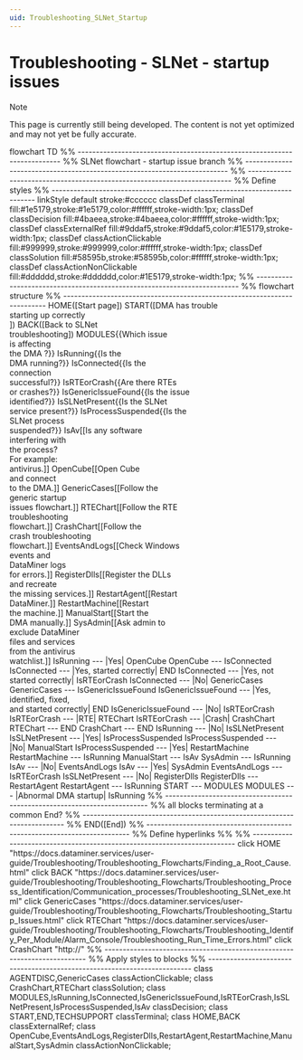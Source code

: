 ```yaml
---
uid: Troubleshooting_SLNet_Startup
---
```


# Troubleshooting - SLNet - startup issues

> [!NOTE]
> This page is currently still being developed. The content is not yet optimized and may not yet be fully accurate.

<div class="mermaid">
flowchart TD
%% -------------------------------------------------------------------------
%% SLNet flowchart - startup issue branch
%% -------------------------------------------------------------------------
%% -------------------------------------------------------------------------
%% Define styles
%% -------------------------------------------------------------------------
linkStyle default stroke:#cccccc
classDef classTerminal fill:#1e5179,stroke:#1e5179,color:#ffffff,stroke-width:1px;
classDef classDecision fill:#4baeea,stroke:#4baeea,color:#ffffff,stroke-width:1px;
classDef classExternalRef fill:#9ddaf5,stroke:#9ddaf5,color:#1E5179,stroke-width:1px;
classDef classActionClickable fill:#999999,stroke:#999999,color:#ffffff,stroke-width:1px;
classDef classSolution fill:#58595b,stroke:#58595b,color:#ffffff,stroke-width:1px;
classDef classActionNonClickable fill:#dddddd,stroke:#dddddd,color:#1E5179,stroke-width:1px;
%% -------------------------------------------------------------------------
%% flowchart structure
%% -------------------------------------------------------------------------
  HOME([Start page])
  START([DMA has trouble <br>starting up correctly<br/>])
  BACK([Back to SLNet <br>troubleshooting])
  MODULES{{Which issue <br> is affecting<br/> the DMA ?}}
    IsRunning{{Is the<br/>DMA running?}}
    IsConnected{{Is the<br/>connection <br>successful?}}
    IsRTEorCrash{{Are there RTEs <br>or crashes?}}
    IsGenericIssueFound{{Is the issue <br> identified?}}
    IsSLNetPresent{{Is the SLNet <br>service present?}}
    IsProcessSuspended{{Is the <br> SLNet process <br>suspended?}}
    IsAv[[Is any software <br>interfering with <br>the process?<br>For example: <br> antivirus.]]
    OpenCube[[Open Cube<br/>and connect<br/>to the DMA.]]
    GenericCases[[Follow the <br>generic startup <br>issues flowchart.]]
    RTEChart[[Follow the RTE <br/>troubleshooting <br>flowchart.]]
    CrashChart[[Follow the <br>crash troubleshooting <br>flowchart.]]
    EventsAndLogs[[Check Windows <br>events and <br>DataMiner logs <br>for errors.]]
    RegisterDlls[[Register the DLLs <br> and recreate <br> the missing services.]]
    RestartAgent[[Restart <br>DataMiner.]]
    RestartMachine[[Restart <br>the machine.]]
    ManualStart[[Start the <br>DMA manually.]]
    SysAdmin[[Ask admin to <br>exclude DataMiner <br>files and services <br>from the antivirus <br>watchlist.]]
    IsRunning --- |Yes| OpenCube
    OpenCube --- IsConnected
    IsConnected --- |Yes, started correctly| END
    IsConnected --- |Yes, not started correctly| IsRTEorCrash
    IsConnected --- |No| GenericCases
    GenericCases --- IsGenericIssueFound
    IsGenericIssueFound --- |Yes, identified, fixed, <br>and started correctly| END
    IsGenericIssueFound --- |No| IsRTEorCrash
    IsRTEorCrash --- |RTE| RTEChart
    IsRTEorCrash --- |Crash| CrashChart
    RTEChart --- END
    CrashChart --- END
    IsRunning --- |No| IsSLNetPresent
    IsSLNetPresent --- |Yes| IsProcessSuspended
    IsProcessSuspended --- |No| ManualStart
    IsProcessSuspended --- |Yes| RestartMachine
    RestartMachine --- IsRunning
    ManualStart --- IsAv
    SysAdmin --- IsRunning
    IsAv --- |No| EventsAndLogs
    IsAv --- |Yes| SysAdmin
    EventsAndLogs --- IsRTEorCrash
    IsSLNetPresent --- |No| RegisterDlls
    RegisterDlls --- RestartAgent
    RestartAgent --- IsRunning
  START --- MODULES
  MODULES --- |Abnormal DMA startup| IsRunning
%% -------------------------------------------------------------------------
%% all blocks terminating at a common End?
%% -------------------------------------------------------------------------
%%    END([End])
%% -------------------------------------------------------------------------
%% Define hyperlinks %%
%% -------------------------------------------------------------------------
 click HOME "https://docs.dataminer.services/user-guide/Troubleshooting/Troubleshooting_Flowcharts/Finding_a_Root_Cause.html"
 click BACK "https://docs.dataminer.services/user-guide/Troubleshooting/Troubleshooting_Flowcharts/Troubleshooting_Process_Identification/Communication_processes/Troubleshooting_SLNet_exe.html"
 click GenericCases "https://docs.dataminer.services/user-guide/Troubleshooting/Troubleshooting_Flowcharts/Troubleshooting_Startup_Issues.html"
 click RTEChart "https://docs.dataminer.services/user-guide/Troubleshooting/Troubleshooting_Flowcharts/Troubleshooting_Identify_Per_Module/Alarm_Console/Troubleshooting_Run_Time_Errors.html"
 click CrashChart "http://"
%% -------------------------------------------------------------------------
%% Apply styles to blocks
%% -------------------------------------------------------------------------
class AGENTDISC,GenericCases classActionClickable;
class CrashChart,RTEChart classSolution;
class MODULES,IsRunning,IsConnected,IsGenericIssueFound,IsRTEorCrash,IsSLNetPresent,IsProcessSuspended,IsAv classDecision;
class START,END,TECHSUPPORT classTerminal;
class HOME,BACK classExternalRef;
class OpenCube,EventsAndLogs,RegisterDlls,RestartAgent,RestartMachine,ManualStart,SysAdmin classActionNonClickable;
</div>
